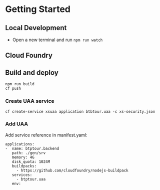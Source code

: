 # Getting Started

## Local Development

- Open a new terminal and run `npm run watch`

## Cloud Foundry

## Build and deploy

```
npm run build
cf push
```

### Create UAA service

```
cf create-service xsuaa application btbtour.uaa -c xs-security.json
```

### Add UAA

Add service reference in manifest.yaml:
```
applications:
-  name: btptour.backend
   path: ./gen/srv
   memory: 4G
   disk_quota: 1024M
   buildpacks:
     - https://github.com/cloudfoundry/nodejs-buildpack
   services:
     - btptour.uaa
   env:
```
